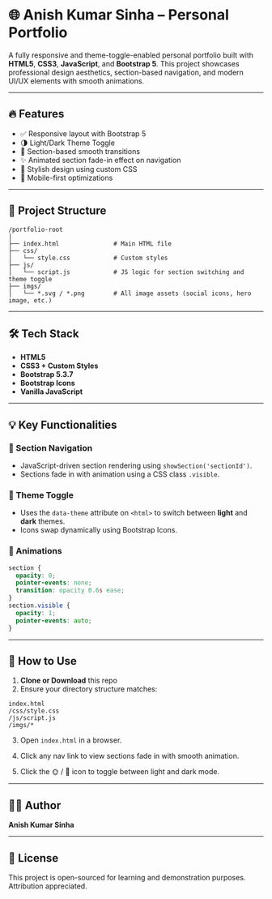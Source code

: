 # 🌐 Anish Kumar Sinha – Personal Portfolio

A fully responsive and theme-toggle-enabled personal portfolio built with **HTML5**, **CSS3**, **JavaScript**, and **Bootstrap 5**. This project showcases professional design aesthetics, section-based navigation, and modern UI/UX elements with smooth animations.

---

## 🔥 Features

* ✅ Responsive layout with Bootstrap 5
* 🌗 Light/Dark Theme Toggle
* 🚀 Section-based smooth transitions
* ✨ Animated section fade-in effect on navigation
* 🎨 Stylish design using custom CSS
* 📱 Mobile-first optimizations

---

## 📁 Project Structure

```
/portfolio-root
│
├── index.html               # Main HTML file
├── css/
│   └── style.css            # Custom styles
├── js/
│   └── script.js            # JS logic for section switching and theme toggle
├── imgs/
│   └── *.svg / *.png        # All image assets (social icons, hero image, etc.)
```

---

## 🛠️ Tech Stack

* **HTML5**
* **CSS3 + Custom Styles**
* **Bootstrap 5.3.7**
* **Bootstrap Icons**
* **Vanilla JavaScript**

---

## 💡 Key Functionalities

### 🔀 Section Navigation

* JavaScript-driven section rendering using `showSection('sectionId')`.
* Sections fade in with animation using a CSS class `.visible`.

### 🌙 Theme Toggle

* Uses the `data-theme` attribute on `<html>` to switch between **light** and **dark** themes.
* Icons swap dynamically using Bootstrap Icons.

### 🧠 Animations

```css
section {
  opacity: 0;
  pointer-events: none;
  transition: opacity 0.6s ease;
}
section.visible {
  opacity: 1;
  pointer-events: auto;
}
```

---

## 🚧 How to Use

1. **Clone or Download** this repo
2. Ensure your directory structure matches:

```
index.html
/css/style.css
/js/script.js
/imgs/*
```

3. Open `index.html` in a browser.

4. Click any nav link to view sections fade in with smooth animation.

5. Click the 🌞 / 🌙 icon to toggle between light and dark mode.

---

## 👨‍💻 Author

**Anish Kumar Sinha**

---

## 📝 License

This project is open-sourced for learning and demonstration purposes. Attribution appreciated.
